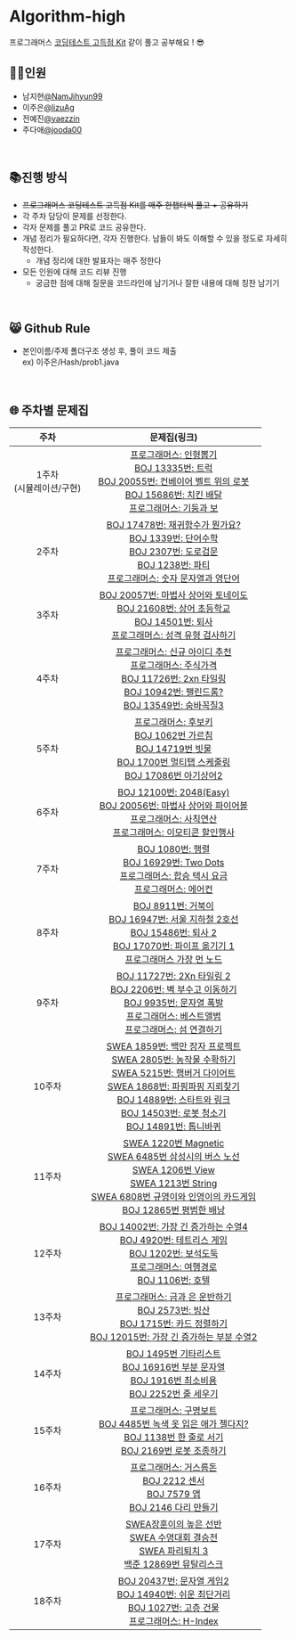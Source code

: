 # Algorithm-high
프로그래머스 [코딩테스트 고득점 Kit](https://school.programmers.co.kr/learn/challenges?tab=algorithm_practice_kit) 같이 풀고 공부해요 ! 😎
<br/>
## 👯‍♀️인원
- 남지현[@NamJihyun99](https://github.com/NamJihyun99)
- 이주은[@lizuAg](https://github.com/lizuAg)
- 전예진[@yaezzin](https://github.com/yaezzin)
- 주다애[@jooda00](https://github.com/jooda00)

<br/>

## 📚진행 방식
- ~~프로그래머스 코딩테스트 고득점 Kit를 매주 한챕터씩 풀고 + 공유하기~~
- 각 주차 담당이 문제를 선정한다.
- 각자 문제를 풀고 PR로 코드 공유한다.
- 개념 정리가 필요하다면, 각자 진행한다. 남들이 봐도 이해할 수 있을 정도로 자세히 작성한다.
    - 개념 정리에 대한 발표자는 매주 정한다
- 모든 인원에 대해 코드 리뷰 진행
    - 궁금한 점에 대해 질문을 코드라인에 남기거나 잘한 내용에 대해 칭찬 남기기
<br/>

## 😸 Github Rule
- 본인이름/주제 폴더구조 생성 후, 풀이 코드 제출<br/>
    ex) 이주은/Hash/prob1.java
<br/>

## 🌐 주차별 문제집
|주차|문제집(링크)|
|:--:|:--:|
|1주차<br/>(시뮬레이션/구현)|[프로그래머스: 인형뽑기](https://school.programmers.co.kr/learn/courses/30/lessons/64061)<br/>[BOJ 13335번: 트럭](https://www.acmicpc.net/problem/13335)<br/>[BOJ 20055번: 컨베이어 벨트 위의 로봇](https://www.acmicpc.net/problem/20055)<br/>[BOJ 15686번: 치킨 배달](https://www.acmicpc.net/problem/15686)<br/>[프로그래머스: 기둥과 보](https://school.programmers.co.kr/learn/courses/30/lessons/60061)|
|2주차|[BOJ 17478번: 재귀함수가 뭔가요?](https://www.acmicpc.net/problem/17478)<br/>[BOJ 1339번: 단어수학](https://www.acmicpc.net/problem/1339)<br/>[BOJ 2307번: 도로검문](https://www.acmicpc.net/problem/2307)<br/>[BOJ 1238번: 파티](https://www.acmicpc.net/problem/1238)<br/>[프로그래머스: 숫자 문자열과 영단어](https://school.programmers.co.kr/learn/courses/30/lessons/81301)|
|3주차|[BOJ 20057번: 마법사 상어와 토네이도](https://www.acmicpc.net/problem/20057)<br/>[BOJ 21608번: 상어 초등학교](https://www.acmicpc.net/problem/21608)<br/>[BOJ 14501번: 퇴사](https://www.acmicpc.net/problem/14501)<br/>[프로그래머스: 성격 유형 검사하기](https://school.programmers.co.kr/learn/courses/30/lessons/118666)|
|4주차|[프로그래머스: 신규 아이디 추천](https://school.programmers.co.kr/learn/courses/30/lessons/72410)<br/>[프로그래머스: 주식가격](https://school.programmers.co.kr/learn/courses/30/lessons/42584)<br/>[BOJ 11726번: 2xn 타일링](https://www.acmicpc.net/problem/11726)<br/>[BOJ 10942번: 팰린드롬?](https://www.acmicpc.net/problem/10942)<br/>[BOJ 13549번: 숨바꼭질3](https://www.acmicpc.net/problem/13549)|
|5주차|[프로그래머스: 후보키](https://school.programmers.co.kr/learn/courses/30/lessons/42890)<br/>[BOJ 1062번 가르침](https://www.acmicpc.net/problem/1062)<br/>[BOJ 14719번 빗물](https://www.acmicpc.net/problem/14719)<br/>[BOJ 1700번 멀티탭 스케줄링](https://www.acmicpc.net/problem/1700)<br/>[BOJ 17086번 아기상어2](https://www.acmicpc.net/problem/17086)|
|6주차|[BOJ 12100번: 2048(Easy)](https://www.acmicpc.net/problem/12100)<br/>[BOJ 20056번: 마법사 상어와 파이어볼](https://www.acmicpc.net/problem/20056)<br/>[프로그래머스: 사칙연산](https://school.programmers.co.kr/learn/courses/30/lessons/1843)<br/>[프로그래머스: 이모티콘 할인행사](https://school.programmers.co.kr/learn/courses/30/lessons/150368)|
|7주차|[BOJ 1080번: 행렬](https://www.acmicpc.net/problem/1080)<br/>[BOJ 16929번: Two Dots](https://www.acmicpc.net/problem/16929)<br/>[프로그래머스: 합승 택시 요금](https://school.programmers.co.kr/learn/courses/30/lessons/72413)<br/>[프로그래머스: 에어컨](https://school.programmers.co.kr/learn/courses/30/lessons/214289)|
|8주차|[BOJ 8911번: 거북이](https://www.acmicpc.net/problem/8911)<br/>[BOJ 16947번: 서울 지하철 2호선](https://www.acmicpc.net/problem/16947)<br/>[BOJ 15486번: 퇴사 2](https://www.acmicpc.net/problem/15486)<br/>[BOJ 17070번: 파이프 옮기기 1](https://www.acmicpc.net/problem/17070)<br/>[프로그래머스 가장 먼 노드](https://school.programmers.co.kr/learn/courses/30/lessons/49189)|
|9주차|[BOJ 11727번: 2Xn 타일링 2](https://www.acmicpc.net/problem/11727)<br/>[BOJ 2206번: 벽 부수고 이동하기](https://www.acmicpc.net/problem/2206)<br/>[BOJ 9935번: 문자열 폭발](https://www.acmicpc.net/problem/9935)<br/>[프로그래머스: 베스트앨범](https://school.programmers.co.kr/learn/courses/30/lessons/42579)<br/>[프로그래머스: 섬 연결하기](https://school.programmers.co.kr/learn/courses/30/lessons/42861)|
|10주차|[SWEA 1859번: 백만 장자 프로젝트](https://swexpertacademy.com/main/code/problem/problemDetail.do?contestProbId=AV5LrsUaDxcDFAXc)<br/>[SWEA 2805번: 농작물 수확하기](https://swexpertacademy.com/main/code/problem/problemDetail.do?contestProbId=AV7GLXqKAWYDFAXB)<br/>[SWEA 5215번: 햄버거 다이어트](https://swexpertacademy.com/main/code/problem/problemDetail.do?contestProbId=AWT-lPB6dHUDFAVT)<br/>[SWEA 1868번: 파핑파핑 지뢰찾기](https://swexpertacademy.com/main/code/problem/problemDetail.do?contestProbId=AV5LwsHaD1MDFAXc)<br/>[BOJ 14889번: 스타트와 링크](https://www.acmicpc.net/problem/14889)<br/>[BOJ 14503번: 로봇 청소기](https://www.acmicpc.net/problem/14503)<br/>[BOJ 14891번: 톱니바퀴](https://www.acmicpc.net/problem/14891)|
|11주차|[SWEA 1220번 Magnetic](https://swexpertacademy.com/main/code/problem/problemDetail.do?problemLevel=3&contestProbId=AV14hwZqABsCFAYD&categoryId=AV14hwZqABsCFAYD&categoryType=CODE&problemTitle=&orderBy=RECOMMEND_COUNT&selectCodeLang=ALL&select-1=3&pageSize=10&pageIndex=1)<br/>[SWEA 6485번 삼성시의 버스 노선](https://swexpertacademy.com/main/code/problem/problemDetail.do?problemLevel=3&contestProbId=AWczm7QaACgDFAWn&categoryId=AWczm7QaACgDFAWn&categoryType=CODE&problemTitle=&orderBy=RECOMMEND_COUNT&selectCodeLang=ALL&select-1=3&pageSize=10&pageIndex=5)<br/>[SWEA 1206번 View](https://swexpertacademy.com/main/code/problem/problemDetail.do?problemLevel=3&contestProbId=AV134DPqAA8CFAYh&categoryId=AV134DPqAA8CFAYh&categoryType=CODE&problemTitle=&orderBy=RECOMMEND_COUNT&selectCodeLang=ALL&select-1=3&pageSize=10&pageIndex=1)<br/>[SWEA 1213번 String](https://swexpertacademy.com/main/code/problem/problemDetail.do?problemLevel=3&contestProbId=AV14P0c6AAUCFAYi&categoryId=AV14P0c6AAUCFAYi&categoryType=CODE&problemTitle=&orderBy=RECOMMEND_COUNT&selectCodeLang=ALL&select-1=3&pageSize=10&pageIndex=3)<br/>[SWEA 6808번 규영이와 인영이의 카드게임](https://swexpertacademy.com/main/code/problem/problemDetail.do?problemLevel=3&contestProbId=AWgv9va6HnkDFAW0&categoryId=AWgv9va6HnkDFAW0&categoryType=CODE&problemTitle=&orderBy=RECOMMEND_COUNT&selectCodeLang=ALL&select-1=3&pageSize=10&pageIndex=3)<br/>[BOJ 12865번 평범한 배낭](https://www.acmicpc.net/problem/12865)|
|12주차|[BOJ 14002번: 가장 긴 증가하는 수열4](https://www.acmicpc.net/problem/14002)<br/>[BOJ 4920번: 테트리스 게임](https://www.acmicpc.net/problem/4920)<br/>[BOJ 1202번: 보석도둑](https://www.acmicpc.net/problem/1202)<br/>[프로그래머스: 여행경로](https://school.programmers.co.kr/learn/courses/30/lessons/43164)<br/>[BOJ 1106번: 호텔](https://www.acmicpc.net/problem/1106)<br/>|
|13주차|[프로그래머스: 금과 은 운반하기](https://school.programmers.co.kr/learn/courses/30/lessons/86053)<br/>[BOJ 2573번: 빙산](https://www.acmicpc.net/problem/2573)<br/>[BOJ 1715번: 카드 정렬하기](https://www.acmicpc.net/problem/1715)<br/>[BOJ 12015번: 가장 긴 증가하는 부분 수열2](https://www.acmicpc.net/problem/12015)<br/>|
|14주차|[BOJ 1495번 기타리스트](https://www.acmicpc.net/problem/1495)<br/>[BOJ 16916번 부분 문자열](https://www.acmicpc.net/problem/16916)<br/>[BOJ 1916번 최소비용](https://www.acmicpc.net/problem/1916)<br/>[BOJ 2252번 줄 세우기](https://www.acmicpc.net/problem/2252)|
|15주차|[프로그래머스: 구명보트](https://school.programmers.co.kr/learn/courses/30/lessons/42885)<br/>[BOJ 4485번 녹색 옷 입은 애가 젤다지?](https://www.acmicpc.net/problem/4485)<br/>[BOJ 1138번 한 줄로 서기](https://www.acmicpc.net/problem/1138)<br/>[BOJ 2169번 로봇 조종하기](https://www.acmicpc.net/problem/2169)|
|16주차|[프로그래머스: 거스름돈](https://school.programmers.co.kr/learn/courses/30/lessons/12907)<br/>[BOJ 2212 센서](https://www.acmicpc.net/problem/2212)<br/>[BOJ 7579 앱](https://www.acmicpc.net/problem/7579)<br/>[BOJ 2146 다리 만들기](https://www.acmicpc.net/problem/2146)|
|17주차|[SWEA장훈이의 높은 선반](https://swexpertacademy.com/main/talk/solvingClub/problemView.do?solveclubId=AZBIg6i6E1gDFAUu&contestProbId=AV2b7Yf6ABcBBASw&probBoxId=AZBIg6i6E1kDFAUu&type=PROBLEM&problemBoxTitle=%EC%95%8C%EA%B3%A0%EB%A6%AC%EC%A6%98+Track+%28%EB%82%9C%EC%9D%B4%EB%8F%84+%EC%83%81%29&problemBoxCnt=3)<br/>[SWEA 수영대회 결승전](https://swexpertacademy.com/main/talk/solvingClub/problemView.do?solveclubId=AZBIg6i6E1gDFAUu&contestProbId=AWKaG6_6AGQDFARV&probBoxId=AZBIg6i6E1kDFAUu&type=USER&problemBoxTitle=%EC%95%8C%EA%B3%A0%EB%A6%AC%EC%A6%98+Track+%28%EB%82%9C%EC%9D%B4%EB%8F%84+%EC%83%81%29&problemBoxCnt=3)<br/>[SWEA 파리퇴치 3](https://swexpertacademy.com/main/talk/solvingClub/problemView.do?solveclubId=AZBIg6i6E1gDFAUu&contestProbId=AXuARWAqDkQDFARa&probBoxId=AZBNDpl6hGQDFAUu&type=USER&problemBoxTitle=%EC%95%8C%EA%B3%A0%EB%A6%AC%EC%A6%98+Track+%28%EB%82%9C%EC%9D%B4%EB%8F%84+%EC%A4%91%29&problemBoxCnt=3)<br/>[백준 12869번 뮤탈리스크](https://www.acmicpc.net/problem/12869)<br/>|
|18주차|[BOJ 20437번: 문자열 게임2](https://www.acmicpc.net/problem/20437)<br/>[BOJ 14940번: 쉬운 최단거리](https://www.acmicpc.net/problem/14940)<br/>[BOJ 1027번: 고층 건물](https://www.acmicpc.net/problem/1027)<br/>[프로그래머스: H-Index](https://school.programmers.co.kr/learn/courses/30/lessons/42747)|
